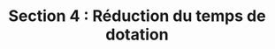 ---
title: "Section 4 : Réduction du temps de dotation"
layout: post
lang: fr
lang-ref: 401-overview
section: 4
category: 
hero:
  image:
    src: 4.1-tx-heading.jpg
    alt:
  standards:
    - data
    - empower-staff
    - security
blocks:
  - type: title
    label: Objet de la présente section de la recherche
  - "La section 4 examine le dernier objectif principal en matière de rendement : Réduire le temps de dotation. Les sections 2 et 3 abordent nos deux autres objectifs de rendement principaux : optimisation du choix des candidats pour une équipe et favorisation de la diversité." 
  - La section 4 comprend des données montrant une baisse du temps de dotation, au moment où le Nuage de talents introduit de nouvelles caractéristiques, sur la plateforme. Elle examine les résultats d’expériences visant à aborder des aspects spécifiques liés au temps de dotation, dont le comportement de procrastination, le volume de demande et les délais de traitement. Cette section fournit également quelques perspectives quant à la manière d’atténuer ou d’interrompre des pratiques prises en charge systématiquement dans l’approche actuelle du gouvernement du Canada (GC) en matière de dotation, mais qui causent des délais au niveau des embauches et qui pourraient causer la perte de personnes qualifiées. Cette recherche met en lumière d’autres approches pouvant servir à une redéfinition des éléments procéduraux et comportementaux du processus de dotation, à la réduction du temps de dotation et à l’amélioration des résultats d’embauche.
  - "L’objectif ambitieux du Nuage de talents est de réduire la période de dotation pour atteindre 30 jours, entre le moment où un affichage de poste a été rendu public et la finalisation de l’embauche. La période accordée au filtrage de sécurité vient s’ajouter à cette période de 30 jours. La période allouée pour les filtrages de sécurité est demeurée stable, mais les périodes liées à la diffusion d’un affichage de poste et à l’embauche d’un talent de haut niveau ont été réduites de plus de 100 jours. En fin de compte, le Nuage de talents dispose des plus récents processus de dotation : environ 40 jours jusqu’à l’embauche, en plus du filtrage de sécurité. Certaines solutions n’ont pas fonctionné, mais les interventions ont eu une incidence considérable."
  - type: callout
    title: Liste des expériences et des interventions
    content: 
      - "<ul data-h2-font-color=\"b(purple)\"><li>Incidence globale sur la réduction de la durée du processus de dotation</li><li>D’où provient la diminution de 110 jours de la durée du processus ?</li><li>Points d’intervention pour réduire la durée du processus de dotation</li><li>Incidence de la rapidité sur la rétention des meilleurs talents</li><li>Optimiser le nombre de demandes</li><li>Optimisation du nombre de critères de sélection</li><li>Présélection prioritaire intégrée</li><li>Autorisation de sécurité</li><li>Sommaire de recherche : Texte simplifié pour les langues officielles</li><li>Comment le Nuage de talents crée des outils de plateforme</li><li>Un outil servant à rédiger des offres d’emploi optimisées</li><li>Un outil pour la planification de l’évaluation</li><li>Un outil de suivi des candidats</li><li>Un outil pour le compte rendu des décisions</li></ul>"
  - type: subtitle
    label: "Concept clé : La vitesse n’est pas la seule solution"
  - "Une dotation rapide menant à l’embauche d’une personne n’étant pas un élément majeur dans la culture de l’équipe n’arrivera pas à produire les résultats escomptés par la population, soit une équipe hautement performante fournissant un travail de qualité supérieure. L’embauche rapide d’une personne ne correspondant pas aux besoins de l’équipe représente une perte de temps et d’énergie, en plus d’avoir une incidence négative sur les réserves émotionnelles des différents intervenants. La vitesse doit faire partie du concept, de telle sorte que les choix comportementaux tiennent compte de l’objectif global : embaucher une personne de haut niveau, à l’aide d’un processus démontrant le meilleur des valeurs du GC. Cela comprend une mobilisation quant à l’avancement de la diversité et de l’inclusion, même si le système souhaite rationaliser le temps alloué à la dotation."
  - type: subtitle
    label: "Concept clé : C’est une chevrotine d’argent et non une panacée"
  - Une expression selon laquelle il n’y a pas de panacée pour résoudre un problème complexe est partagée dans les milieux rattachés à l’innovation. Cela signifie que lorsque divers facteurs sont utilisés pour créer un problème, sa « solution » doit également disposer diverses facettes et être malléable.
  - Dans ses efforts visant à réduire le temps de dotation, le Nuage de talents a tenu compte de 20 facteurs individuels, ciblés en premier lieu à l’aide d’ateliers avec les gestionnaires, les conseillers en ressources humaines, les employés et les postulants externes. Ces facteurs vont des étapes du processus à la manière dont une information vient influencer la procrastination d’un gestionnaire ou d’un conseiller en ressources humaines. Une fois les 20 points d’enquête prometteurs ciblés, la portée de leur influence a été évaluée, dans le but d’obtenir des manières permettant de réduire le temps de dotation, rapidement et facilement. (Ces 20 facteurs et leurs incidences sont présentés dans le sommaire lié à l’ Incidence globale sur la réduction de la durée du processus de dotation présenté dans cette section du rapport.)
  - Certains de ces facteurs ont semblé avoir une influence plus importante que d’autres, lorsque vient le temps de réduire la réduction du temps de dotation et en fin de compte, la plupart des facteurs ont joué un rôle visant à produire le résultat escompté. Nous avons réalisé qu’il était impossible pour un seul facteur de régler la question portant sur la réduction du temps de dotation. Fort heureusement, tous ces facteurs étaient influençables au niveau de la plateforme. Cela démontre que le gouvernement du Canada est en mesure d’utiliser ces conclusions, dans d’autres plateformes et d’autres approches.
  - type: subtitle
    label: "Concept clé : L’importance des modèles de comportement quant à la réduction du temps de dotation"
  - Le Nuage de talents a porté une attention particulière au rôle joué par les modèles de comportement, dans le cadre de nos efforts visant à réduire le temps de dotation. Nous avons réalisé rapidement que différents groupes d’utilisateurs ont élaboré de nombreux comportements, dans une perspective stratégique. Ces comportements avaient une incidence négative sur le temps de dotation. Étonnamment, ces comportements étaient propulsés par le système lui-même, car les acteurs visaient à protéger leurs intérêts. Cela a eu pour effet de créer un embourbement au niveau du système, avec un décentrage des comportements, qui a exacerbé davantage les délais.
  - Le système doit clairement mettre en lumière les comportements ralentissant la dotation et prendre les mesures correctives qui s’imposent. Les choix liés à la conception de la plateforme et du processus doivent décourager stratégiquement ces comportements et en favoriser d’autres. La section suivante présente certaines des interventions utilisées dans le but de décourager ces comportements et l’incidence de ces particularités techniques.
---